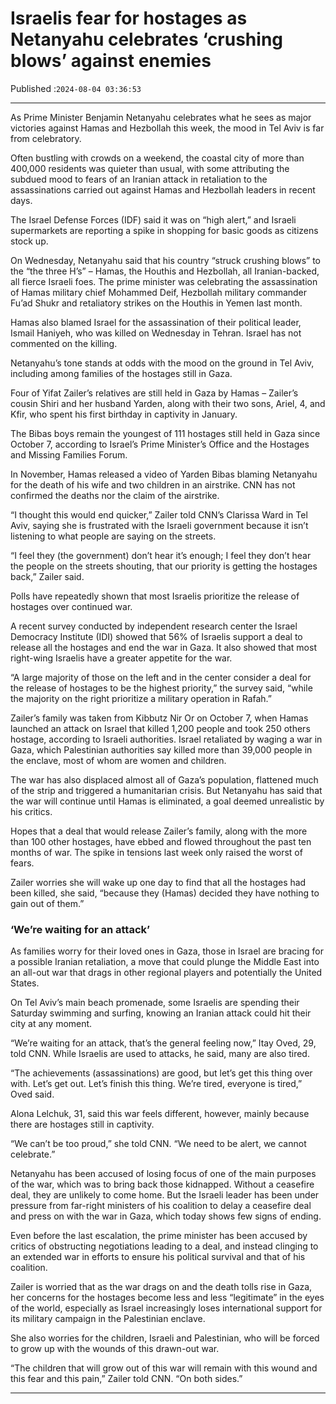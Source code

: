 # Israelis fear for hostages as Netanyahu celebrates ‘crushing blows’ against enemies

Published :`2024-08-04 03:36:53`

---

As Prime Minister Benjamin Netanyahu celebrates what he sees as major victories against Hamas and Hezbollah this week, the mood in Tel Aviv is far from celebratory.

Often bustling with crowds on a weekend, the coastal city of more than 400,000 residents was quieter than usual, with some attributing the subdued mood to fears of an Iranian attack in retaliation to the assassinations carried out against Hamas and Hezbollah leaders in recent days.

The Israel Defense Forces (IDF) said it was on “high alert,” and Israeli supermarkets are reporting a spike in shopping for basic goods as citizens stock up.

On Wednesday, Netanyahu said that his country “struck crushing blows” to the “the three H’s” – Hamas, the Houthis and Hezbollah, all Iranian-backed, all fierce Israeli foes. The prime minister was celebrating the assassination of Hamas military chief Mohammed Deif, Hezbollah military commander Fu’ad Shukr and retaliatory strikes on the Houthis in Yemen last month.

Hamas also blamed Israel for the assassination of their political leader, Ismail Haniyeh, who was killed on Wednesday in Tehran. Israel has not commented on the killing.

Netanyahu’s tone stands at odds with the mood on the ground in Tel Aviv, including among families of the hostages still in Gaza.

Four of Yifat Zailer’s relatives are still held in Gaza by Hamas – Zailer’s cousin Shiri and her husband Yarden, along with their two sons, Ariel, 4, and Kfir, who spent his first birthday in captivity in January.

The Bibas boys remain the youngest of 111 hostages still held in Gaza since October 7, according to Israel’s Prime Minister’s Office and the Hostages and Missing Families Forum.

In November, Hamas released a video of Yarden Bibas blaming Netanyahu for the death of his wife and two children in an airstrike. CNN has not confirmed the deaths nor the claim of the airstrike.

“I thought this would end quicker,” Zailer told CNN’s Clarissa Ward in Tel Aviv, saying she is frustrated with the Israeli government because it isn’t listening to what people are saying on the streets.

“I feel they (the government) don’t hear it’s enough; I feel they don’t hear the people on the streets shouting, that our priority is getting the hostages back,” Zailer said.

Polls have repeatedly shown that most Israelis prioritize the release of hostages over continued war.

A recent survey conducted by independent research center the Israel Democracy Institute (IDI) showed that 56% of Israelis support a deal to release all the hostages and end the war in Gaza. It also showed that most right-wing Israelis have a greater appetite for the war.

“A large majority of those on the left and in the center consider a deal for the release of hostages to be the highest priority,” the survey said, “while the majority on the right prioritize a military operation in Rafah.”

Zailer’s family was taken from Kibbutz Nir Or on October 7, when Hamas launched an attack on Israel that killed 1,200 people and took 250 others hostage, according to Israeli authorities. Israel retaliated by waging a war in Gaza, which Palestinian authorities say killed more than 39,000 people in the enclave, most of whom are women and children.

The war has also displaced almost all of Gaza’s population, flattened much of the strip and triggered a humanitarian crisis. But Netanyahu has said that the war will continue until Hamas is eliminated, a goal deemed unrealistic by his critics.

Hopes that a deal that would release Zailer’s family, along with the more than 100 other hostages, have ebbed and flowed throughout the past ten months of war. The spike in tensions last week only raised the worst of fears.

Zailer worries she will wake up one day to find that all the hostages had been killed, she said, “because they (Hamas) decided they have nothing to gain out of them.”

### ‘We’re waiting for an attack’

As families worry for their loved ones in Gaza, those in Israel are bracing for a possible Iranian retaliation, a move that could plunge the Middle East into an all-out war that drags in other regional players and potentially the United States.

On Tel Aviv’s main beach promenade, some Israelis are spending their Saturday swimming and surfing, knowing an Iranian attack could hit their city at any moment.

“We’re waiting for an attack, that’s the general feeling now,” Itay Oved, 29, told CNN. While Israelis are used to attacks, he said, many are also tired.

“The achievements (assassinations) are good, but let’s get this thing over with. Let’s get out. Let’s finish this thing. We’re tired, everyone is tired,” Oved said.

Alona Lelchuk, 31, said this war feels different, however, mainly because there are hostages still in captivity.

“We can’t be too proud,” she told CNN. “We need to be alert, we cannot celebrate.”

Netanyahu has been accused of losing focus of one of the main purposes of the war, which was to bring back those kidnapped. Without a ceasefire deal, they are unlikely to come home. But the Israeli leader has been under pressure from far-right ministers of his coalition to delay a ceasefire deal and press on with the war in Gaza, which today shows few signs of ending.

Even before the last escalation, the prime minister has been accused by critics of obstructing negotiations leading to a deal, and instead clinging to an extended war in efforts to ensure his political survival and that of his coalition.

Zailer is worried that as the war drags on and the death tolls rise in Gaza, her concerns for the hostages become less and less “legitimate” in the eyes of the world, especially as Israel increasingly loses international support for its military campaign in the Palestinian enclave.

She also worries for the children, Israeli and Palestinian, who will be forced to grow up with the wounds of this drawn-out war.

“The children that will grow out of this war will remain with this wound and this fear and this pain,” Zailer told CNN. “On both sides.”

---

